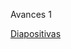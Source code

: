 Avances 1

[Diapositivas]([https://docs.google.com/presentation/d/1MmxlFuv3kFQl5SLJJTCk_Zs9OKQjcYt6/edit?usp=sharing&ouid=106126029047572371180&rtpof=true&sd=true](https://docs.google.com/presentation/d/1oaxAnvw3GtAsreAfNpUI4myTTTp3H0yw/edit?usp=sharing&ouid=118002692673891804236&rtpof=true&sd=true)https://docs.google.com/presentation/d/1oaxAnvw3GtAsreAfNpUI4myTTTp3H0yw/edit?usp=sharing&ouid=118002692673891804236&rtpof=true&sd=true)
